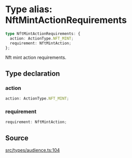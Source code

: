 # Type alias: NftMintActionRequirements

```ts
type NftMintActionRequirements: {
  action: ActionType.NFT_MINT;
  requirement: NftMintAction;
};
```

Nft mint action requirements.

## Type declaration

### action

```ts
action: ActionType.NFT_MINT;
```

### requirement

```ts
requirement: NftMintAction;
```

## Source

[src/types/audience.ts:104](https://github.com/torque-labs/torque-ts-sdk/blob/2e5f57950645ce53fe6b770ba8048e80e413132e/src/types/audience.ts#L104)
